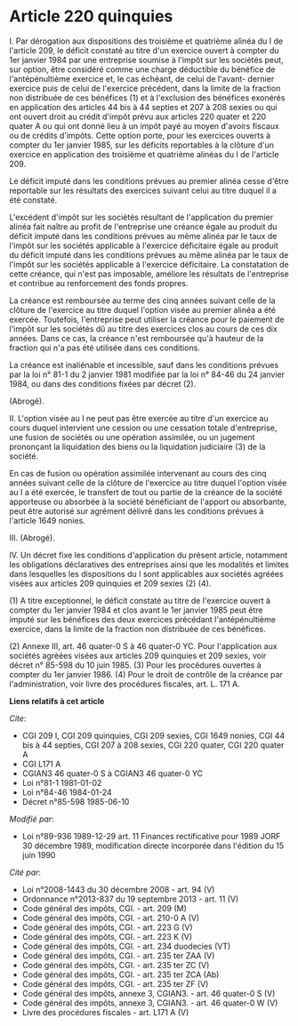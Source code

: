 # Article 220 quinquies

I. Par dérogation aux dispositions des troisième et quatrième alinéa du I de l'article 209, le déficit constaté au titre d'un
exercice ouvert à compter du 1er janvier 1984 par une entreprise soumise à l'impôt sur les sociétés peut, sur option, être
considéré comme une charge déductible du bénéfice de l'antépénultième exercice et, le cas échéant, de celui de l'avant-
dernier exercice puis de celui de l'exercice précédent, dans la limite de la fraction non distribuée de ces bénéfices (1) et
à l'exclusion des bénéfices exonérés en application des articles 44 bis à 44 septies et 207 à 208 sexies ou qui ont ouvert
droit au crédit d'impôt prévu aux articles 220 quater et 220 quater A ou qui ont donné lieu à un impôt payé au moyen d'avoirs
fiscaux ou de crédits d'impôts. Cette option porte, pour les exercices ouverts à compter du 1er janvier 1985, sur les
déficits reportables à la clôture d'un exercice en application des troisième et quatrième alinéas du I de l'article 209.

Le déficit imputé dans les conditions prévues au premier alinéa cesse d'être reportable sur les résultats des exercices
suivant celui au titre duquel il a été constaté.

L'excédent d'impôt sur les sociétés résultant de l'application du premier alinéa fait naître au profit de l'entreprise une
créance égale au produit du déficit imputé dans les conditions prévues au même alinéa par le taux de l'impôt sur les sociétés
applicable à l'exercice déficitaire égale au produit du déficit imputé dans les conditions prévues au même alinéa par le taux
de l'impôt sur les sociétés applicable à l'exercice déficitaire. La constatation de cette créance, qui n'est pas imposable,
améliore les résultats de l'entreprise et contribue au renforcement des fonds propres. 

La créance est remboursée au terme des cinq années suivant celle de la clôture de l'exercice au titre duquel l'option visée
au premier alinéa a été exercée. Toutefois, l'entreprise peut utiliser la créance pour le paiement de l'impôt sur les
sociétés dû au titre des exercices clos au cours de ces dix années. Dans ce cas, la créance n'est remboursée qu'à hauteur de
la fraction qui n'a pas été utilisée dans ces conditions.

La créance est inaliénable et incessible, sauf dans les conditions prévues par la loi n° 81-1 du 2 janvier 1981 modifiée par
la loi n° 84-46 du 24 janvier 1984, ou dans des conditions fixées par décret (2). 

(Abrogé).

II. L'option visée au I ne peut pas être exercée au titre d'un exercice au cours duquel intervient une cession ou une
cessation totale d'entreprise, une fusion de sociétés ou une opération assimilée, ou un jugement prononçant la liquidation
des biens ou la liquidation judiciaire (3) de la société.

En cas de fusion ou opération assimilée intervenant au cours des cinq années suivant celle de la clôture de l'exercice au
titre duquel l'option visée au I a été exercée, le transfert de tout ou partie de la créance de la société apporteuse ou
absorbée à la société bénéficiant de l'apport ou absorbante, peut être autorisé sur agrément délivré dans les conditions
prévues à l'article 1649 nonies.

III. (Abrogé).

IV. Un décret fixe les conditions d'application du présent article, notamment les obligations déclaratives des entreprises
ainsi que les modalités et limites dans lesquelles les dispositions du I sont applicables aux sociétés agréées visées aux
articles 209 quinquies et 209 sexies (2) (4).

(1) A titre exceptionnel, le déficit constaté au titre de l'exercice ouvert à compter du 1er janvier 1984 et clos avant le
1er janvier 1985 peut être imputé sur les bénéfices des deux exercices précédant l'antépénultième exercice, dans la limite de
la fraction non distribuée de ces bénéfices.   

(2) Annexe III, art. 46 quater-0 S à 46 quater-0 YC. Pour l'application aux sociétés agréées visées aux articles 209
quinquies et 209 sexies, voir décret n° 85-598 du 10 juin 1985.     (3) Pour les procédures ouvertes à compter du 1er janvier
1986.     (4) Pour le droit de contrôle de la créance par l'administration, voir livre des procédures fiscales, art. L. 171
A.

**Liens relatifs à cet article**

_Cite_:

  - CGI 209 I, CGI 209 quinquies, CGI 209 sexies, CGI 1649 nonies, CGI 44 bis à 44 septies, CGI 207 à 208 sexies, CGI 220 quater, CGI 220 quater A
  - CGI L171 A
  - CGIAN3 46 quater-0 S à CGIAN3 46 quater-0 YC
  - Loi n°81-1 1981-01-02
  - Loi n°84-46 1984-01-24
  - Décret n°85-598 1985-06-10

_Modifié par_:

  - Loi n°89-936 1989-12-29 art. 11 Finances rectificative pour 1989 JORF 30 décembre 1989, modification directe incorporée dans l'édition du 15 juin 1990

_Cité par_:

  - Loi n°2008-1443 du 30 décembre 2008 - art. 94 (V)
  - Ordonnance n°2013-837 du 19 septembre 2013 - art. 11 (V)
  - Code général des impôts, CGI. - art. 209 (M)
  - Code général des impôts, CGI. - art. 210-0 A (V)
  - Code général des impôts, CGI. - art. 223 G (V)
  - Code général des impôts, CGI. - art. 223 K (V)
  - Code général des impôts, CGI. - art. 234 duodecies (VT)
  - Code général des impôts, CGI. - art. 235 ter ZAA (V)
  - Code général des impôts, CGI. - art. 235 ter ZC (V)
  - Code général des impôts, CGI. - art. 235 ter ZCA (Ab)
  - Code général des impôts, CGI. - art. 235 ter ZF (V)
  - Code général des impôts, annexe 3, CGIAN3. - art. 46 quater-0 S (V)
  - Code général des impôts, annexe 3, CGIAN3. - art. 46 quater-0 W (V)
  - Livre des procédures fiscales - art. L171 A (V)
